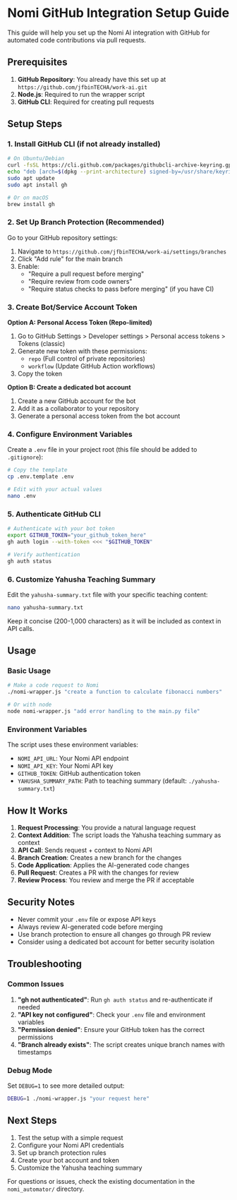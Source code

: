 # Nomi GitHub Integration Setup Guide

This guide will help you set up the Nomi AI integration with GitHub for automated code contributions via pull requests.

## Prerequisites

1. **GitHub Repository**: You already have this set up at `https://github.com/jfbinTECHA/work-ai.git`
2. **Node.js**: Required to run the wrapper script
3. **GitHub CLI**: Required for creating pull requests

## Setup Steps

### 1. Install GitHub CLI (if not already installed)

```bash
# On Ubuntu/Debian
curl -fsSL https://cli.github.com/packages/githubcli-archive-keyring.gpg | sudo dd of=/usr/share/keyrings/githubcli-archive-keyring.gpg
echo "deb [arch=$(dpkg --print-architecture) signed-by=/usr/share/keyrings/githubcli-archive-keyring.gpg] https://cli.github.com/packages stable main" | sudo tee /etc/apt/sources.list.d/github-cli.list > /dev/null
sudo apt update
sudo apt install gh

# Or on macOS
brew install gh
```

### 2. Set Up Branch Protection (Recommended)

Go to your GitHub repository settings:
1. Navigate to `https://github.com/jfbinTECHA/work-ai/settings/branches`
2. Click "Add rule" for the main branch
3. Enable:
   - "Require a pull request before merging"
   - "Require review from code owners"
   - "Require status checks to pass before merging" (if you have CI)

### 3. Create Bot/Service Account Token

**Option A: Personal Access Token (Repo-limited)**
1. Go to GitHub Settings > Developer settings > Personal access tokens > Tokens (classic)
2. Generate new token with these permissions:
   - `repo` (Full control of private repositories)
   - `workflow` (Update GitHub Action workflows)
3. Copy the token

**Option B: Create a dedicated bot account**
1. Create a new GitHub account for the bot
2. Add it as a collaborator to your repository
3. Generate a personal access token from the bot account

### 4. Configure Environment Variables

Create a `.env` file in your project root (this file should be added to `.gitignore`):

```bash
# Copy the template
cp .env.template .env

# Edit with your actual values
nano .env
```

### 5. Authenticate GitHub CLI

```bash
# Authenticate with your bot token
export GITHUB_TOKEN="your_github_token_here"
gh auth login --with-token <<< "$GITHUB_TOKEN"

# Verify authentication
gh auth status
```

### 6. Customize Yahusha Teaching Summary

Edit the `yahusha-summary.txt` file with your specific teaching content:

```bash
nano yahusha-summary.txt
```

Keep it concise (200-1,000 characters) as it will be included as context in API calls.

## Usage

### Basic Usage

```bash
# Make a code request to Nomi
./nomi-wrapper.js "create a function to calculate fibonacci numbers"

# Or with node
node nomi-wrapper.js "add error handling to the main.py file"
```

### Environment Variables

The script uses these environment variables:

- `NOMI_API_URL`: Your Nomi API endpoint
- `NOMI_API_KEY`: Your Nomi API key
- `GITHUB_TOKEN`: GitHub authentication token
- `YAHUSHA_SUMMARY_PATH`: Path to teaching summary (default: `./yahusha-summary.txt`)

## How It Works

1. **Request Processing**: You provide a natural language request
2. **Context Addition**: The script loads the Yahusha teaching summary as context
3. **API Call**: Sends request + context to Nomi API
4. **Branch Creation**: Creates a new branch for the changes
5. **Code Application**: Applies the AI-generated code changes
6. **Pull Request**: Creates a PR with the changes for review
7. **Review Process**: You review and merge the PR if acceptable

## Security Notes

- Never commit your `.env` file or expose API keys
- Always review AI-generated code before merging
- Use branch protection to ensure all changes go through PR review
- Consider using a dedicated bot account for better security isolation

## Troubleshooting

### Common Issues

1. **"gh not authenticated"**: Run `gh auth status` and re-authenticate if needed
2. **"API key not configured"**: Check your `.env` file and environment variables
3. **"Permission denied"**: Ensure your GitHub token has the correct permissions
4. **"Branch already exists"**: The script creates unique branch names with timestamps

### Debug Mode

Set `DEBUG=1` to see more detailed output:

```bash
DEBUG=1 ./nomi-wrapper.js "your request here"
```

## Next Steps

1. Test the setup with a simple request
2. Configure your Nomi API credentials
3. Set up branch protection rules
4. Create your bot account and token
5. Customize the Yahusha teaching summary

For questions or issues, check the existing documentation in the `nomi_automator/` directory.
